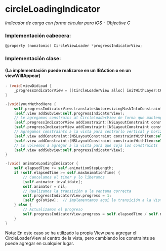 # circleLoadingIndicator
*Indicador de carga con forma circular para iOS - Objective C*

### Implementación cabecera:
```objective-c
@property (nonatomic) CircleViewLoader *progressIndicatorView;
```

### Implementación clase:

#### (La implementación puede realizarse en un IBAction o en un viewWillAppear)

```objective-c
- (void)viewDidLoad {
    _progressIndicatorView = [[CircleLoaderView alloc] initWithLayer:CGRectZero withColor:[UIColor redColor] withRadius:40.0];
}

-(void)yourMethodHere {
    self.progressIndicatorView.translatesAutoresizingMaskIntoConstraints = NO;
    [self.view addSubview:self.progressIndicatorView];
    // Le agregamos constrains al CircleLoaderView de forma que mantenga tamaño que tenía
    [self.progressIndicatorView addConstraint:[NSLayoutConstraint constraintWithItem:self.progressIndicatorView attribute:NSLayoutAttributeHeight relatedBy:NSLayoutRelationEqual toItem:nil attribute:0 multiplier:1 constant:self.loadingRadius]];
    [self.progressIndicatorView addConstraint:[NSLayoutConstraint constraintWithItem:self.progressIndicatorView attribute:NSLayoutAttributeWidth relatedBy:NSLayoutRelationEqual toItem:nil attribute:0 multiplier:1 constant:self.loadingRadius]];
    // Agregamos constraints a la vista para centrarlo vertical y horizontalmente
    [self.view addConstraint:[NSLayoutConstraint constraintWithItem:self.progressIndicatorView attribute:NSLayoutAttributeCenterY relatedBy:NSLayoutRelationEqual toItem:self.view attribute:NSLayoutAttributeCenterY multiplier:1 constant:0]];
    [self.view addConstraint:[NSLayoutConstraint constraintWithItem:self.progressIndicatorView attribute:NSLayoutAttributeCenterX relatedBy:NSLayoutRelationEqual toItem:self.view attribute:NSLayoutAttributeCenterX multiplier:1 constant:0]];
    // Lo volvemos a agregar a la vista para que coja los constraints
    [self.view addSubview:self.progressIndicatorView];
}

-(void) animateLoadingIndicator {
    self.elapsedTime += self.animationStepLength;
    if (self.elapsedTime >= self.maxAnimationTime) {
        // Cancelamos el timer y lo liberamos
        [self.animator invalidate];
        self.animator = nil;
        // Realizamos la transición a la ventana correcta
        self.progressIndicatorView.progress = 1;
        [self goToView];  // Implementamos aquí la transición a la Vista que queramos o bien cualquier otra acción que se quiera realizar cuando termine
    } else {
        // Actualizamos el progreso
        self.progressIndicatorView.progress = self.elapsedTime / self.maxAnimationTime;
    }
}
```

Nota: En este caso se ha utilizado la propia View para agregar el CircleLoaderView al centro de la vista, pero cambiando los constraints se puede agregar en cualquier lugar.
